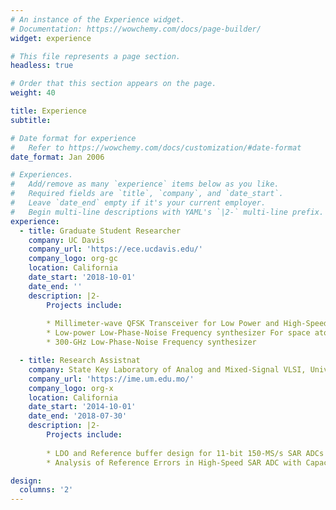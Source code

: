 ```yaml
---
# An instance of the Experience widget.
# Documentation: https://wowchemy.com/docs/page-builder/
widget: experience

# This file represents a page section.
headless: true

# Order that this section appears on the page.
weight: 40

title: Experience
subtitle:

# Date format for experience
#   Refer to https://wowchemy.com/docs/customization/#date-format
date_format: Jan 2006

# Experiences.
#   Add/remove as many `experience` items below as you like.
#   Required fields are `title`, `company`, and `date_start`.
#   Leave `date_end` empty if it's your current employer.
#   Begin multi-line descriptions with YAML's `|2-` multi-line prefix.
experience:
  - title: Graduate Student Researcher
    company: UC Davis
    company_url: 'https://ece.ucdavis.edu/'
    company_logo: org-gc
    location: California
    date_start: '2018-10-01'
    date_end: ''
    description: |2-
        Projects include:
        
        * Millimeter-wave QFSK Transceiver for Low Power and High-Speed Wireless Communication in Silicon
        * Low-power Low-Phase-Noise Frequency synthesizer For space atomic clock application
        * 300-GHz Low-Phase-Noise Frequency synthesizer

  - title: Research Assistnat 
    company: State Key Laboratory of Analog and Mixed-Signal VLSI, University of Macau 
    company_url: 'https://ime.um.edu.mo/'
    company_logo: org-x
    location: California
    date_start: '2014-10-01'
    date_end: '2018-07-30'
    description: |2-
        Projects include:
        
        * LDO and Reference buffer design for 11-bit 150-MS/s SAR ADCs 
        * Analysis of Reference Errors in High-Speed SAR ADC with Capacitive DAC

design:
  columns: '2'
---
```

